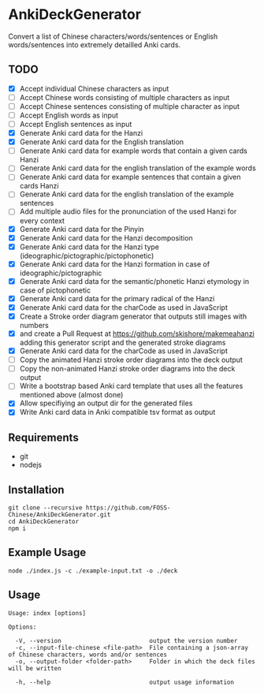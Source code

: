 # AnkiDeckGenerator

Convert a list of Chinese characters/words/sentences or English words/sentences into extremely detailled Anki cards.

## TODO
- [x] Accept individual Chinese characters as input
- [ ] Accept Chinese words consisting of multiple characters as input
- [ ] Accept Chinese sentences consisting of multiple character as input
- [ ] Accept English words as input
- [ ] Accept English sentences as input
- [x] Generate Anki card data for the Hanzi
- [x] Generate Anki card data for the English translation
- [ ] Generate Anki card data for example words that contain a given cards Hanzi
- [ ] Generate Anki card data for the english translation of the example words
- [ ] Generate Anki card data for example sentences that contain a given cards Hanzi
- [ ] Generate Anki card data for the english translation of the example sentences
- [ ] Add multiple audio files for the pronunciation of the used Hanzi for every context
- [x] Generate Anki card data for the Pinyin
- [x] Generate Anki card data for the Hanzi decomposition
- [x] Generate Anki card data for the Hanzi type (ideographic/pictographic/pictophonetic)
- [x] Generate Anki card data for the Hanzi formation in case of ideographic/pictographic
- [x] Generate Anki card data for the semantic/phonetic Hanzi etymology in case of pictophonetic
- [x] Generate Anki card data for the primary radical of the Hanzi
- [x] Generate Anki card data for the charCode as used in JavaScript
- [x] Create a Stroke order diagram generator that outputs still images with numbers
- [x] and create a Pull Request at https://github.com/skishore/makemeahanzi adding this generator script and the generated stroke diagrams
- [x] Generate Anki card data for the charCode as used in JavaScript
- [ ] Copy the animated Hanzi stroke order diagrams into the deck output
- [ ] Copy the non-animated Hanzi stroke order diagrams into the deck output
- [ ] Write a bootstrap based Anki card template that uses all the features mentioned above (almost done)
- [x] Allow specifiying an output dir for the generated files
- [x] Write Anki card data in Anki compatible tsv format as output

## Requirements
- git
- nodejs

## Installation
```
git clone --recursive https://github.com/FOSS-Chinese/AnkiDeckGenerator.git
cd AnkiDeckGenerator
npm i
```

## Example Usage
```
node ./index.js -c ./example-input.txt -o ./deck
```

## Usage
```
Usage: index [options]

Options:

  -V, --version                         output the version number
  -c, --input-file-chinese <file-path>  File containing a json-array of Chinese characters, words and/or sentences
  -o, --output-folder <folder-path>     Folder in which the deck files will be written

  -h, --help                            output usage information
```
